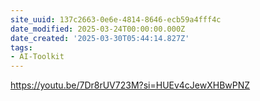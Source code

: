 ```yaml
---
site_uuid: 137c2663-0e6e-4814-8646-ecb59a4fff4c
date_modified: 2025-03-24T00:00:00.000Z
date_created: '2025-03-30T05:44:14.827Z'
tags:
- AI-Toolkit
---
```




https://youtu.be/7Dr8rUV723M?si=HUEv4cJewXHBwPNZ